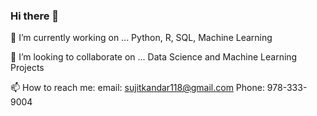 ### Hi there 👋


🔭 I’m currently working on ...
Python, R, SQL, Machine Learning

👯 I’m looking to collaborate on ...
Data Science and Machine Learning Projects

📫 How to reach me:
email: sujitkandar118@gmail.com
Phone: 978-333-9004
<!--
**SKandar-1/SKandar-1** is a ✨ _special_ ✨ repository because its `README.md` (this file) appears on your GitHub profile.

Here are some ideas to get you started:


- 🌱 I’m currently learning ...

- 🤔 I’m looking for help with ...
- 💬 Ask me about ...
 ...
- 😄 Pronouns: ...
- ⚡ Fun fact: ...
-->
